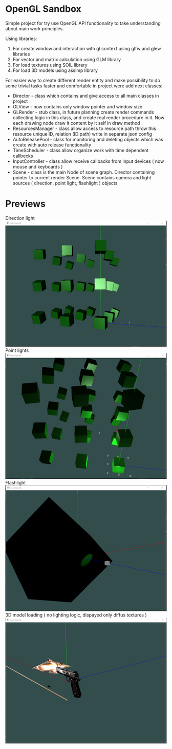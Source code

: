 # OpenGL Sandbox
Simple project for try use OpenGL API functionality to take understanding about main work principles.

Using libraries:
1. For create window and interaction with gl context using glfw and glew libraries
2. For vector and matrix calculation using GLM library
3. For load textures using SOIL library
4. For load 3D models using assimp library

For easier way to create different render entity and make possibility to do some trivial tasks faster and comfortable in project were add next classes:
* Director - class which contains and give access to all main classes in project
* GLView - now contains only window pointer and window size
* GLRender - stub class, in future planning create render commands collecting logic in this class, and create real render procedure in it. Now each drawing node draw it content by it self in draw method
* ResourcesManager - class allow access to resource path throw this resource unique ID, relation (ID:path) write in separate json config
* AutoReleasePool - class for monitoring and deleting objects which was create with auto release functionality
* TimeScheduler - class allow organize work with time dependent callbecks
* InputController - class allow receive callbacks from input devices ( now mouse and keyboards )
* Scene - class is the main Node of scene graph. Director containing pointer to current render Scene. Scene contains camera and light sources ( direction, point light, flashlight ) objects

# Previews
Direction light
![DirectionLight](images/direction_light.png "Direction light sample")
Point lights
![PointLights](images/point_lights.png "Point lights sample")
Flashlight
![Flashlihgt](images/flashlight.png "Flashlight sample")
3D model loading ( no lighting logic, dispayed only diffus textures )
![3DModel](images/3d_model_no_lihgt.png "3D model sample")

